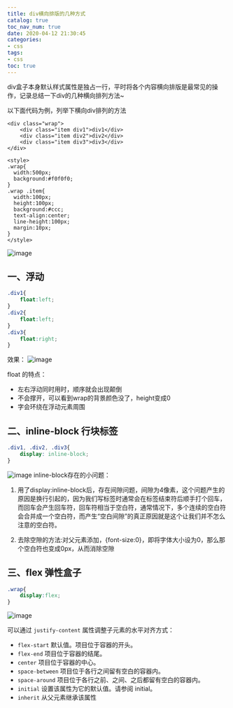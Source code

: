 ```yaml
---
title: div横向排版的几种方式
catalog: true
toc_nav_num: true
date: 2020-04-12 21:30:45
categories:
- css
tags:
- css
toc: true
---
```


div盒子本身默认样式属性是独占一行，平时将各个内容横向排版是最常见的操作，记录总结一下div的几种横向排列方法~

<!--more-->

以下面代码为例，列举下横向div排列的方法

```
<div class="wrap">
    <div class="item div1">div1</div>
    <div class="item div2">div2</div>
    <div class="item div3">div3</div>
</div>

<style>
.wrap{
  width:500px;
  background:#f0f0f0;
}
.wrap .item{
  width:100px;
  height:100px;
  background:#ccc;
  text-align:center;
  line-height:100px;
  margin:10px;
}
</style>
```
![image](http://img.kyootah.com/2021/04/07/e52a3bb76424c.png)

## 一、浮动

```css
.div1{
    float:left;
}
.div2{
    float:left;
}
.div3{
    float:right;
}
```
效果：
![image](http://img.kyootah.com/2021/04/07/5dc5bf37973d5.png)

float 的特点：
* 左右浮动同时用时，顺序就会出现颠倒
* 不会撑开，可以看到wrap的背景颜色没了，height变成0
* 字会环绕在浮动元素周围


## 二、inline-block 行块标签

```css
.div1, .div2, .div3{
    display: inline-block;
}
```
![image](http://img.kyootah.com/2021/04/07/eeafe59460bbe.png)
inline-block存在的小问题：

1. 用了display:inline-block后，存在间隙问题，间隙为4像素，这个问题产生的原因是换行引起的，因为我们写标签时通常会在标签结束符后顺手打个回车，而回车会产生回车符，回车符相当于空白符，通常情况下，多个连续的空白符会合并成一个空白符，而产生“空白间隙”的真正原因就是这个让我们并不怎么注意的空白符。
  
2. 去除空隙的方法:对父元素添加，{font-size:0}，即将字体大小设为0，那么那个空白符也变成0px，从而消除空隙
 

 ## 三、flex 弹性盒子

```css
.wrap{
    display:flex;
}
```
![image](http://img.kyootah.com/2021/04/10/446ba728945a7.png)

 可以通过 `justify-content` 属性调整子元素的水平对齐方式：

* `flex-start`	默认值。项目位于容器的开头。	
* `flex-end`	项目位于容器的结尾。	 
* `center`	项目位于容器的中心。	 
* `space-between`	项目位于各行之间留有空白的容器内。	 
* `space-around`	项目位于各行之前、之间、之后都留有空白的容器内。	 
* `initial`	设置该属性为它的默认值。请参阅 initial。 
* `inherit`	从父元素继承该属性

